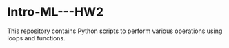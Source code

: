 # Intro-ML---HW2
This repository contains Python scripts to perform various operations using loops and functions.
